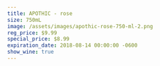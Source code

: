 ```yaml
---
title: APOTHIC - rose
size: 750mL
image: /assets/images/apothic-rose-750-ml-2.png
reg_price: $9.99
special_price: $8.99
expiration_date: 2018-08-14 00:00:00 -0600
show_wine: true
---
```


